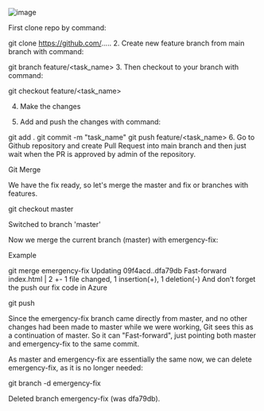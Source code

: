 ![image](https://user-images.githubusercontent.com/89156031/223420434-d3c5bce5-d366-4b02-9785-c263f83ec8be.png)



First clone repo  by command: 


git clone https://github.com/.....
2. Create new feature branch from main branch with command:


git branch feature/<task_name>
3. Then checkout to your branch with command: 


git checkout feature/<task_name>

4. Make the changes

5. Add and push the changes with command: 


git add .
git commit -m "task_name"
git push feature/<task_name>
6. Go to Github repository and create Pull Request into main branch and then just wait when the PR is approved by admin of the repository.


Git Merge
 

We have the fix ready, so let's merge the master and fix or branches with features.

git checkout master 

Switched to branch 'master'

Now we merge the current branch (master) with emergency-fix:

Example

git merge emergency-fix
Updating 09f4acd..dfa79db
Fast-forward
 index.html | 2 +-
 1 file changed, 1 insertion(+), 1 deletion(-)
And don’t forget the push our fix code in Azure

git push

Since the emergency-fix branch came directly from master, and no other changes had been made to master while we were working, Git sees this as a continuation of master. So it can "Fast-forward", just pointing both master and emergency-fix to the same commit.

As master and emergency-fix are essentially the same now, we can delete emergency-fix, as it is no longer needed:

git branch -d emergency-fix 

Deleted branch emergency-fix (was dfa79db).
